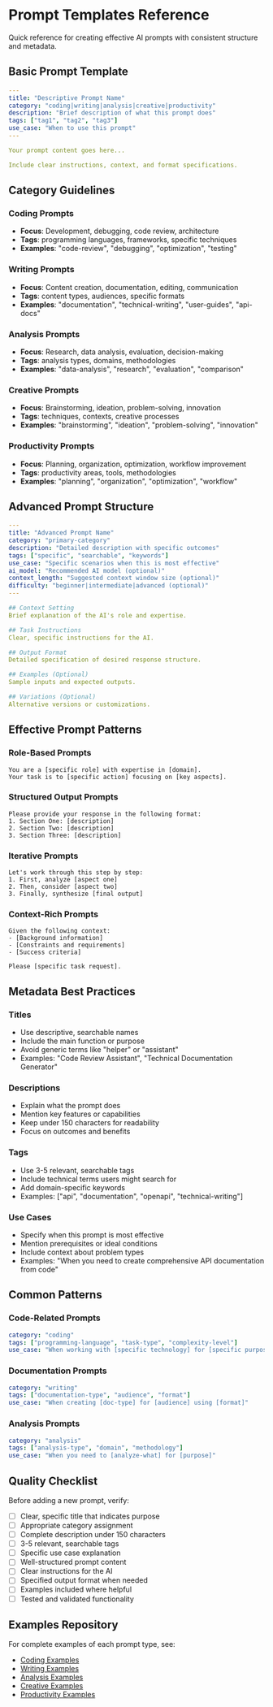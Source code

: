 # Prompt Templates Reference

Quick reference for creating effective AI prompts with consistent structure and metadata.

## Basic Prompt Template

```yaml
---
title: "Descriptive Prompt Name"
category: "coding|writing|analysis|creative|productivity"
description: "Brief description of what this prompt does"
tags: ["tag1", "tag2", "tag3"]
use_case: "When to use this prompt"
---

Your prompt content goes here...

Include clear instructions, context, and format specifications.
```

## Category Guidelines

### Coding Prompts
- **Focus**: Development, debugging, code review, architecture
- **Tags**: programming languages, frameworks, specific techniques
- **Examples**: "code-review", "debugging", "optimization", "testing"

### Writing Prompts  
- **Focus**: Content creation, documentation, editing, communication
- **Tags**: content types, audiences, specific formats
- **Examples**: "documentation", "technical-writing", "user-guides", "api-docs"

### Analysis Prompts
- **Focus**: Research, data analysis, evaluation, decision-making
- **Tags**: analysis types, domains, methodologies
- **Examples**: "data-analysis", "research", "evaluation", "comparison"

### Creative Prompts
- **Focus**: Brainstorming, ideation, problem-solving, innovation
- **Tags**: techniques, contexts, creative processes
- **Examples**: "brainstorming", "ideation", "problem-solving", "innovation"

### Productivity Prompts
- **Focus**: Planning, organization, optimization, workflow improvement
- **Tags**: productivity areas, tools, methodologies
- **Examples**: "planning", "organization", "optimization", "workflow"

## Advanced Prompt Structure

```yaml
---
title: "Advanced Prompt Name"
category: "primary-category"
description: "Detailed description with specific outcomes"
tags: ["specific", "searchable", "keywords"]
use_case: "Specific scenarios when this is most effective"
ai_model: "Recommended AI model (optional)"
context_length: "Suggested context window size (optional)"
difficulty: "beginner|intermediate|advanced (optional)"
---

## Context Setting
Brief explanation of the AI's role and expertise.

## Task Instructions
Clear, specific instructions for the AI.

## Output Format
Detailed specification of desired response structure.

## Examples (Optional)
Sample inputs and expected outputs.

## Variations (Optional)
Alternative versions or customizations.
```

## Effective Prompt Patterns

### Role-Based Prompts
```
You are a [specific role] with expertise in [domain].
Your task is to [specific action] focusing on [key aspects].
```

### Structured Output Prompts
```
Please provide your response in the following format:
1. Section One: [description]
2. Section Two: [description]
3. Section Three: [description]
```

### Iterative Prompts
```
Let's work through this step by step:
1. First, analyze [aspect one]
2. Then, consider [aspect two]  
3. Finally, synthesize [final output]
```

### Context-Rich Prompts
```
Given the following context:
- [Background information]
- [Constraints and requirements]
- [Success criteria]

Please [specific task request].
```

## Metadata Best Practices

### Titles
- Use descriptive, searchable names
- Include the main function or purpose
- Avoid generic terms like "helper" or "assistant"
- Examples: "Code Review Assistant", "Technical Documentation Generator"

### Descriptions
- Explain what the prompt does
- Mention key features or capabilities
- Keep under 150 characters for readability
- Focus on outcomes and benefits

### Tags
- Use 3-5 relevant, searchable tags
- Include technical terms users might search for
- Add domain-specific keywords
- Examples: ["api", "documentation", "openapi", "technical-writing"]

### Use Cases
- Specify when this prompt is most effective
- Mention prerequisites or ideal conditions
- Include context about problem types
- Examples: "When you need to create comprehensive API documentation from code"

## Common Patterns

### Code-Related Prompts
```yaml
category: "coding"
tags: ["programming-language", "task-type", "complexity-level"]
use_case: "When working with [specific technology] for [specific purpose]"
```

### Documentation Prompts
```yaml
category: "writing"
tags: ["documentation-type", "audience", "format"]
use_case: "When creating [doc-type] for [audience] using [format]"
```

### Analysis Prompts
```yaml
category: "analysis"
tags: ["analysis-type", "domain", "methodology"]
use_case: "When you need to [analyze-what] for [purpose]"
```

## Quality Checklist

Before adding a new prompt, verify:

- [ ] Clear, specific title that indicates purpose
- [ ] Appropriate category assignment
- [ ] Complete description under 150 characters
- [ ] 3-5 relevant, searchable tags
- [ ] Specific use case explanation
- [ ] Well-structured prompt content
- [ ] Clear instructions for the AI
- [ ] Specified output format when needed
- [ ] Examples included where helpful
- [ ] Tested and validated functionality

## Examples Repository

For complete examples of each prompt type, see:
- [Coding Examples](../examples/coding-prompts.md)
- [Writing Examples](../examples/writing-prompts.md)
- [Analysis Examples](../examples/analysis-prompts.md)
- [Creative Examples](../examples/creative-prompts.md)
- [Productivity Examples](../examples/productivity-prompts.md)